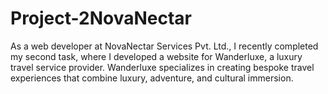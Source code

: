 # Project-2NovaNectar
As a web developer at NovaNectar Services Pvt. Ltd., I recently completed my second task, where I developed a website for Wanderluxe, a luxury travel service provider. Wanderluxe specializes in creating bespoke travel experiences that combine luxury, adventure, and cultural immersion.
